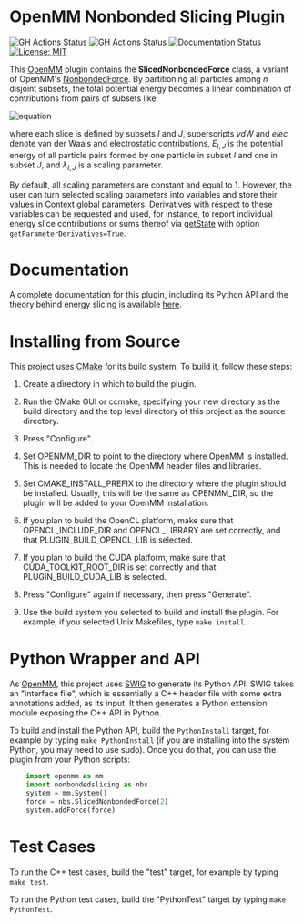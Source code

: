 OpenMM Nonbonded Slicing Plugin
===============================

[![GH Actions Status](https://github.com/craabreu/openmm-nonbonded-slicing/workflows/Linux/badge.svg)](https://github.com/craabreu/openmm-nonbonded-slicing/actions?query=branch%3Amain+workflow%3ALinux)
[![GH Actions Status](https://github.com/craabreu/openmm-nonbonded-slicing/workflows/MacOS/badge.svg)](https://github.com/craabreu/openmm-nonbonded-slicing/actions?query=branch%3Amain+workflow%3AMacOS)
[![Documentation Status](https://readthedocs.org/projects/openmm-nonbonded-slicing/badge/?version=latest)](https://openmm-nonbonded-slicing.readthedocs.io/en/latest/?badge=latest)
[![License: MIT](https://img.shields.io/badge/License-MIT-green.svg)](https://opensource.org/licenses/MIT)

This [OpenMM] plugin contains the **SlicedNonbondedForce** class, a variant of OpenMM's [NonbondedForce].
By partitioning all particles among $n$ disjoint subsets, the total potential energy becomes a linear
combination of contributions from pairs of subsets like

![equation](https://latex.codecogs.com/svg.image?E&space;=&space;\sum_{I=0}^{n-1}&space;\sum_{J=I}^{n-1}&space;(\lambda^{vdW}_{I,J}E^{vdW}_{I,J}+\lambda^{elec}_{I,J}E^{elec}_{I,J}))

where each slice is defined by subsets $I$ and $J$, superscripts _vdW_ and _elec_ denote van
der Waals and electrostatic contributions, $E_{I,J}$ is the potential energy of all particle pairs
formed by one particle in subset $I$ and one in subset $J$, and $\lambda_{I,J}$ is a scaling parameter.

By default, all scaling parameters are constant and equal to 1. However, the user can turn selected
scaling parameters into variables and store their values in [Context] global parameters. Derivatives
with respect to these variables can be requested and used, for instance, to report individual energy
slice contributions or sums thereof via [getState] with option `getParameterDerivatives=True`.

Documentation
=============

A complete documentation for this plugin, including its Python API and the theory behind energy
slicing is available [here](https://openmm-nonbonded-slicing.readthedocs.io/en/latest).

Installing from Source
======================

This project uses [CMake] for its build system.  To build it, follow these steps:

1. Create a directory in which to build the plugin.

2. Run the CMake GUI or ccmake, specifying your new directory as the build directory and the top
level directory of this project as the source directory.

3. Press "Configure".

4. Set OPENMM_DIR to point to the directory where OpenMM is installed.  This is needed to locate
the OpenMM header files and libraries.

5. Set CMAKE_INSTALL_PREFIX to the directory where the plugin should be installed.  Usually,
this will be the same as OPENMM_DIR, so the plugin will be added to your OpenMM installation.

6. If you plan to build the OpenCL platform, make sure that OPENCL_INCLUDE_DIR and
OPENCL_LIBRARY are set correctly, and that PLUGIN_BUILD_OPENCL_LIB is selected.

7. If you plan to build the CUDA platform, make sure that CUDA_TOOLKIT_ROOT_DIR is set correctly
and that PLUGIN_BUILD_CUDA_LIB is selected.

8. Press "Configure" again if necessary, then press "Generate".

9. Use the build system you selected to build and install the plugin.  For example, if you
selected Unix Makefiles, type `make install`.

Python Wrapper and API
======================

As [OpenMM], this project uses [SWIG] to generate its Python API.  SWIG takes an "interface
file", which is essentially a C++ header file with some extra annotations added, as its input.
It then generates a Python extension module exposing the C++ API in Python.

To build and install the Python API, build the `PythonInstall` target, for example by typing
`make PythonInstall` (if you are installing into the system Python, you may need to use sudo).
Once you do that, you can use the plugin from your Python scripts:

```py
    import openmm as mm
    import nonbondedslicing as nbs
    system = mm.System()
    force = nbs.SlicedNonbondedForce(2)
    system.addForce(force)
```

Test Cases
==========

To run the C++ test cases, build the "test" target, for example by typing `make test`.

To run the Python test cases, build the "PythonTest" target by typing `make PythonTest`.


[CMake]:                http://www.cmake.org
[NonbondedForce]:       http://docs.openmm.org/latest/api-python/generated/openmm.openmm.NonbondedForce.html
[Context]:              http://docs.openmm.org/latest/api-python/generated/openmm.openmm.Context.html
[getState]:             http://docs.openmm.org/latest/api-python/generated/openmm.openmm.Context.html#openmm.openmm.Context.getState
[OpenMM]:               https://openmm.org
[SWIG]:                 http://www.swig.org